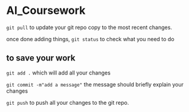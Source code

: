 # AI_Coursework


`git pull` to update your git repo copy to the most recent changes.


once done adding things,
`git status` to check what you need to do


## to save your work
`git add .` which will add all your changes 

`git commit -m"add a message"` the message should briefly explain your changes

`git push` to push all your changes to the git repo.